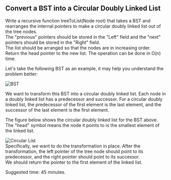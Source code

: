 ## Convert a BST into a Circular Doubly Linked List
   
Write a recursive function treeToList(Node root) that takes a BST and rearranges the internal pointers to make a circular doubly linked list out of the tree nodes.  
The "previous" pointers should be stored in the "Left" field and the "next" pointers should be stored in the "Right" field.  
The list should be arranged so that the nodes are in increasing order.  
Return the head pointer to the new list. The operation can be done in O(n) time.

Let's take the following BST as an example, it may help you understand the problem better:

![BST](https://assets.leetcode.com/uploads/2018/10/12/bstdlloriginalbst.png) 


 
We want to transform this BST into a circular doubly linked list. Each node in a doubly linked list has a predecessor and successor. For a circular doubly linked list, the predecessor of the first element is the last element, and the successor of the last element is the first element.

The figure below shows the circular doubly linked list for the BST above. The "head" symbol means the node it points to is the smallest element of the linked list.

 
![Circular List](https://assets.leetcode.com/uploads/2018/10/12/bstdllreturndll.png)  
Specifically, we want to do the transformation in place. After the transformation, the left pointer of the tree node should point to its predecessor, and the right pointer should point to its successor.  
We should return the pointer to the first element of the linked list.




Suggested time: 45 minutes.
   
   